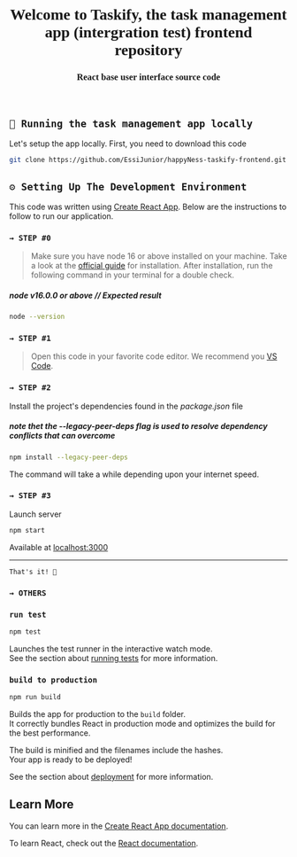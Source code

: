 <div align="center" style="font-family:consolas;" >
  <h1>Welcome to Taskify, the task management app (intergration test) frontend repository</h1>
  <h3>React base user interface source code</h3>
</div>
<br>


## `🚀 Running the task management app locally`

Let's setup the app locally. First, you need to download this code 


```sh
git clone https://github.com/EssiJunior/happyNess-taskify-frontend.git
```


## `⚙️ Setting Up The Development Environment`
This code was written using [Create React App](https://facebook.github.io/create-react-app). Below are the instructions to follow to run our application.

### `→ STEP #0`

> Make sure you have node 16 or above installed on your machine. Take a look at the [official guide](https://nodejs.org/en/download) for installation. After installation, run the following command in your terminal for a double check.

##### node v16.0.0 or above // Expected result
```sh
node --version
```

### `→ STEP #1`
> Open this code in your favorite code editor. We recommend you [VS Code](https://code.visualstudio.com/).

### `→ STEP #2`
Install the project's dependencies found in the *_package.json_* file
##### note thet the --legacy-peer-deps flag is used to resolve dependency conflicts that can overcome

```sh
npm install --legacy-peer-deps
```

The command will take a while depending upon your internet speed.

### `→ STEP #3`
Launch server  

```sh
npm start
```
Available at [localhost:3000](http://localhost:3000)<br><hr>


`That's it! 🥂`


### `→ OTHERS`

### `run test`

```sh
npm test
```
Launches the test runner in the interactive watch mode.\
See the section about [running tests](https://facebook.github.io/create-react-app/docs/running-tests) for more information.

### `build to production`

```sh
npm run build
```
Builds the app for production to the `build` folder.\
It correctly bundles React in production mode and optimizes the build for the best performance.

The build is minified and the filenames include the hashes.\
Your app is ready to be deployed!

See the section about [deployment](https://facebook.github.io/create-react-app/docs/deployment) for more information.

## Learn More

You can learn more in the [Create React App documentation](https://facebook.github.io/create-react-app/docs/getting-started).

To learn React, check out the [React documentation](https://reactjs.org/).
